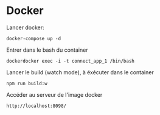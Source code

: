 Docker
======
Lancer docker:

    docker-compose up -d

Entrer dans le bash du container

    dockerdocker exec -i -t connect_app_1 /bin/bash
    
Lancer le build (watch mode), à éxécuter dans le container

    npm run build:w
    
Accéder au serveur de l'image docker 

    http://localhost:8098/